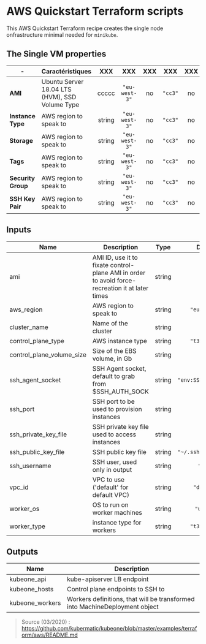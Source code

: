 # AWS Quickstart Terraform scripts

This AWS Quickstart Terraform recipe creates the single node onfrastructure minimal needed for `minikube`.


[aws-quickstart]: https://github.com/kubermatic/kubeone/blob/master/docs/quickstart-aws.md


## The Single VM properties



| -                    | **Caractéristiques**   | XXX    | XXX           | XXX      | XXX     | XXX      |
|----------------------|------------------------|:------:|:-------------:|:--------:|:-------:|:--------:|
| **AMI**              | Ubuntu Server 18.04 LTS (HVM), SSD Volume Type | ccccc | `"eu-west-3"` | no       | `"cc3"` | no       |
| **Instance Type**    | AWS region to speak to | string | `"eu-west-3"` | no       | `"cc3"` | no       |
| **Storage**          | AWS region to speak to | string | `"eu-west-3"` | no       | `"cc3"` | no       |
| **Tags**             | AWS region to speak to | string | `"eu-west-3"` | no       | `"cc3"` | no       |
| **Security Group**   | AWS region to speak to | string | `"eu-west-3"` | no       | `"cc3"` | no       |
| **SSH Key Pair**     | AWS region to speak to | string | `"eu-west-3"` | no       | `"cc3"` | no       |

## Inputs

| Name | Description | Type | Default | Required |
|------|-------------|:----:|:-----:|:-----:|
| ami | AMI ID, use it to fixate control-plane AMI in order to avoid force-recreation it at later times | string | `""` | no |
| aws\_region | AWS region to speak to | string | `"eu-west-3"` | no |
| cluster\_name | Name of the cluster | string | n/a | yes |
| control\_plane\_type | AWS instance type | string | `"t3.medium"` | no |
| control\_plane\_volume\_size | Size of the EBS volume, in Gb | string | `"100"` | no |
| ssh\_agent\_socket | SSH Agent socket, default to grab from $SSH_AUTH_SOCK | string | `"env:SSH_AUTH_SOCK"` | no |
| ssh\_port | SSH port to be used to provision instances | string | `"22"` | no |
| ssh\_private\_key\_file | SSH private key file used to access instances | string | `""` | no |
| ssh\_public\_key\_file | SSH public key file | string | `"~/.ssh/id_rsa.pub"` | no |
| ssh\_username | SSH user, used only in output | string | `"root"` | no |
| vpc\_id | VPC to use ('default' for default VPC) | string | `"default"` | no |
| worker\_os | OS to run on worker machines | string | `"ubuntu"` | no |
| worker\_type | instance type for workers | string | `"t3.medium"` | no |

## Outputs

| Name | Description |
|------|-------------|
| kubeone\_api | kube-apiserver LB endpoint |
| kubeone\_hosts | Control plane endpoints to SSH to |
| kubeone\_workers | Workers definitions, that will be transformed into MachineDeployment object |


>
> Source (03/2020) : https://github.com/kubermatic/kubeone/blob/master/examples/terraform/aws/README.md
>
